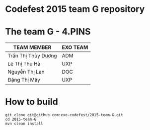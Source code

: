 Codefest 2015 team G repository
===========

# The team G - 4.PINS


TEAM MEMBER | EXO TEAM
------------ | -------------
Trần Thị Thùy Dương | ADM
Lê Thị Thu Hà | UXP
Nguyễn Thị Lan | DOC
Đặng Thị Mây | UXP

# How to build

	git clone git@github.com:exo-codefest/2015-team-G.git
	cd 2015-team-G
	mvn clean install
